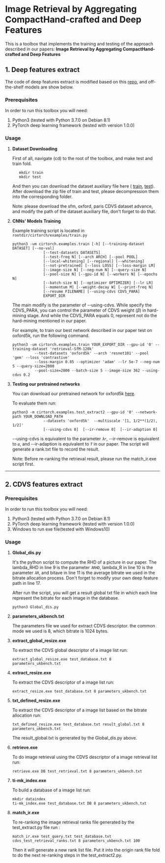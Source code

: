 # Image Retrieval by Aggregating CompactHand-crafted and Deep Features
This is a toolbox that implements the training and testing of the approach described in our papers:
**Image Retrieval by Aggregating CompactHand-crafted and Deep Features**  

## 1. Deep features extract

The code of deep features extract is modified based on this
 [repo](https://github.com/filipradenovic/cnnimageretrieval-pytorch), and off-the-shelf models are show below.


### Prerequisites

In order to run this toolbox you will need:

1. Python3 (tested with Python 3.7.0 on Debian 8.1)
1. PyTorch deep learning framework (tested with version 1.0.0)

 
### Usage
 1. **Dataset Downloading**
    
    First of all, navigate (cd) to the root of the toolbox, and make test and train fold. 
    
           mkdir train
           mkdir test
           
    And then you can download the dataset auxiliary file here (
    [train](https://drive.google.com/file/d/1b8WXds46TlhHvDWW7Oga_M37pWfIIf-y/view?usp=sharing), 
    [test](https://drive.google.com/open?id=1NDrr2gRIBhc9GO8sBfB7lgMK-UOZPQuh)). After download the zip file of 
     train and test, please decompression them into the corresponding folder.
     
    Note:
    please download the sfm, oxford, paris CDVS dataset advance, and modify the path of the dataset auxiliary file, 
    don't forget to do that.
 1. **CNNs' Models Training**
 
    Example training script is located in ```rootdir/cirtorch/examples/train.py```
    ```
    python3 -um cirtorch.examples.train [-h] [--training-dataset DATASET] [--no-val]
                  [--test-datasets DATASETS]
                  [--test-freq N] [--arch ARCH] [--pool POOL]
                  [--local-whitening] [--regional] [--whitening]
                  [--not-pretrained] [--loss LOSS] [--loss-margin LM]
                  [--image-size N] [--neg-num N] [--query-size N]
                  [--pool-size N] [--gpu-id N] [--workers N] [--epochs N]
                  [--batch-size N] [--optimizer OPTIMIZER] [--lr LR]
                  [--momentum M] [--weight-decay W] [--print-freq N]
                  [--resume FILENAME] [--using-cdvs CDVS_PARA]
                  EXPORT_DIR
     ```
     The main modify is the parameter of --using-cdvs. While specify the CDVS_PARA, you can control
      the parameter of CDVS weight (_β_) in hard-mining stage. And while the CDVS_PARA equals 0, represent not do the
       hard-mining mentioned in our paper.
       
     For example, to train our best network described in our paper test on oxford5k, run the following command.
    ```
    python3 -um cirtorch.examples.train YOUR_EXPORT_DIR --gpu-id '0' --training-dataset 'retrieval-SfM-120k' 
              --test-datasets 'oxford5k' --arch 'resnet101' --pool 'gem' --loss 'contrastive' 
              --loss-margin 0.85 --optimizer 'adam' --lr 5e-7 --neg-num 5 --query-size=2000 
              --pool-size=2000 --batch-size 5 --image-size 362 --using-cdvs 0.2
    ```
 1. **Testing our pretrained networks**
 
    You can download our pretrained network for oxford5k [here](https://drive.google.com/file/d/1OZkrkLVkfSwm9dJnGB99tcBhbNwnzBk9/view?usp=sharing).
    
    To evaluate them run:
    ```
    python3 -m cirtorch.examples.test_extract2 --gpu-id '0' --network-path YOUR_DOWNLOAD_PATH
                  --datasets 'oxford5k'  --multiscale '[1, 1/2**(1/2), 1/2]'
                  [--using-cdvs 0]  [--ir-remove 0]  [--ir-adaption 0]
    ```
    --using-cdvs is equivalent to the parameter _`λr`_, 
    --ir-remove is equivalent to _`α`_, and --ir-adaption is equivalent to _`T`_ in our paper.
    The script will generate a rank.txt file to record the result.
    
    Note: Before re-ranking the retrieval result, please run the match_ir.exe script first.
 ---
## 2. CDVS features extract
### Prerequisites

In order to run this toolbox you will need:

1. Python3 (tested with Python 3.7.0 on Debian 8.1)
1. PyTorch deep learning framework (tested with version 1.0.0)
1. Windows to run exe file(tested with Windows10)


### Usage
 1. **Global_dis.py**
 
    It's the python script to compute the RHD of a picture in our paper.
    The lambda_RHD in line 9 is the parameter _`λRHD`_, lambda_R in line 10 is the parameter _`λR`_, 
    and bitave in line 11 is the average bitrate we used in the bitrate allocation process. Don't forget 
    to modify your own deep feature path in line 17.
    
    After run the script, you will get a result global txt file in which each line represent 
    the bitrate for each image in the database.
    ```
    python3 Global_dis.py
    ```
1. **parameters_ukbench.txt**
    
    The parameters file we used for extract CDVS descriptor. the common mode we used is 8, which
    bitrate is 1024 bytes.
1. **extract_global_resize.exe**
    
    To extract the CDVS global descriptor of a image list run:
    ```
    extract_global_resize.exe test_database.txt 8 parameters_ukbench.txt
    ```
 1. **extract_resize.exe**
    
    To extract the CDVS descriptor of a image list run:
    ```
    extract_resize.exe test_database.txt 8 parameters_ukbench.txt
    ```
 1. **txt_defined_resize.exe**
    
    To extract the CDVS descriptor of a image list based on the bitrate allocation run:
    ```
    txt_defined_resize.exe test_database.txt result_global.txt 8 parameters_ukbench.txt
    ```
    The result_global.txt is generated by the Global_dis.py above.

 1. **retrieve.exe**
    
    To do image retrieval using the CDVS descriptor of a image retrieval list run:
    ```
    retrieve.exe DB test_retrieval.txt 8 parameters_ukbench.txt 
    ```
 1. **ti-mk_index.exe**
    
    To build a database of a image list run:
    ```
    mkdir dataindex
    ti-mk_index.exe test_database.txt DB 8 parameters_ukbench.txt
    ```
 1. **match_ir.exe**
    
    To re-ranking the image retrieval ranks file generated by the test_extract.py file run :
    ```
    match_ir.exe test_query.txt test_database.txt cdvs_test_retrieval_ranks.txt 8 parameters_ukbench.txt 100
    ```
    Then it will generate a new rank list file. Put it into the origin rank file fold to do the next
    re-ranking steps in the test_extract2.py.
